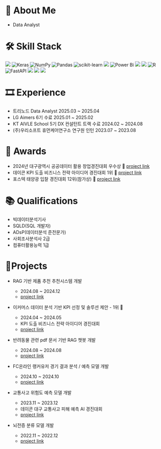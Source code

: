 # 📌 About Me 
- Data Analyst


# 🛠 Skill Stack
<img src="https://img.shields.io/badge/python-3776AB?style=for-the-badge&logo=python&logoColor=white"> ![Keras](https://img.shields.io/badge/Keras-%23D00000.svg?style=for-the-badge&logo=Keras&logoColor=white) ![NumPy](https://img.shields.io/badge/numpy-%23013243.svg?style=for-the-badge&logo=numpy&logoColor=white) ![Pandas](https://img.shields.io/badge/pandas-%23150458.svg?style=for-the-badge&logo=pandas&logoColor=white) ![scikit-learn](https://img.shields.io/badge/scikit--learn-%23F7931E.svg?style=for-the-badge&logo=scikit-learn&logoColor=white) <img src="https://img.shields.io/badge/Pytorch-EE4C2C?style=for-the-badge&logo=Pytorch&logoColor=white">  ![Power Bi](https://img.shields.io/badge/power_bi-F2C811?style=for-the-badge&logo=powerbi&logoColor=black) <img src="https://img.shields.io/badge/SQLite-003B57?style=for-the-badge&logo=SQLite&logoColor=white"> <img src="https://img.shields.io/badge/MySQL-4479A1?style=for-the-badge&logo=MySQL&logoColor=white"> ![R](https://img.shields.io/badge/r-%23276DC3.svg?style=for-the-badge&logo=r&logoColor=white) ![FastAPI](https://img.shields.io/badge/FastAPI-005571?style=for-the-badge&logo=fastapi) <img src="https://img.shields.io/badge/Spss-0A9EDC?style=for-the-badge&logo=Spss&logoColor=white"> <img src="https://img.shields.io/badge/SAS-8CAAE6?style=for-the-badge&logo=SAS&logoColor=white"> <img src="https://img.shields.io/badge/LangChain-1C3C3C?style=for-the-badge&logo=langchain&logoColor=white">


# 🎞 Experience
- 트리노드 Data Analyst 2025.03 ~ 2025.04
- LG Aimers 6기 수료 2025.01 ~ 2025.02
- KT AIVLE School 5기 DX 컨설턴트 트랙 수료 2024.02 ~ 2024.08
- (주)우리소프트 휴먼케어연구소 연구원 인턴 2023.07 ~ 2023.08


# 🎊 Awards
- 2024년 대구광역시 공공데이터 활용 창업경진대회 우수상 🏅 [project link](https://github.com/seung-bin99/Competition-project/tree/main/2024%20%EB%8C%80%EA%B5%AC%EA%B4%91%EC%97%AD%EC%8B%9C%20%EA%B3%B5%EA%B3%B5%EB%8D%B0%EC%9D%B4%ED%84%B0%20%ED%99%9C%EC%9A%A9%20%EC%B0%BD%EC%97%85%EA%B2%BD%EC%A7%84%EB%8C%80%ED%9A%8C%20(%EC%95%84%EC%9D%B4%EB%94%94%EC%96%B4%20%EA%B8%B0%ED%9A%8D))
- 데이콘 KPI 도출 비즈니스 전략 아이디어 경진대회 1위 🏅 [project link](https://github.com/seung-bin99/Competition-project/tree/main/KPI%20%EB%8F%84%EC%B6%9C%20%EB%B9%84%EC%A6%88%EB%8B%88%EC%8A%A4%20%EC%A0%84%EB%9E%B5%EC%95%84%EC%9D%B4%EB%94%94%EC%96%B4%20%EA%B2%BD%EC%A7%84%EB%8C%80%ED%9A%8C)
- 포스텍 태양광 입찰 경진대회 12위(참가상) 🏅 [project link](https://github.com/seung-bin99/Competition-project/tree/main/2023%C2%A0POSTECH%20X%20DERShare%C2%A0OIBC%20%ED%83%9C%EC%96%91%EA%B4%91%20%EB%B0%9C%EC%A0%84%20%EC%9E%85%EC%B0%B0%20%EA%B2%BD%EC%A7%84%EB%8C%80%ED%9A%8C)


# 📚 Qualifications
- 빅데이터분석기사
- SQLD(SQL 개발자)
- ADsP(데이터분석 준전문가)
- 사회조사분석사 2급
- 컴퓨터활용능력 1급


# 📌Projects
- RAG 기반 제품 추천 추천시스템 개발
  * 2024.08 ~ 2024.12
  * [project link](https://github.com/seung-bin99/RAG-Product-Recommendation-system)

- 이커머스 데이터 분석 기반 KPI 선정 및 솔루션 제안 - 1위 🏅
  * 2024.04 ~ 2024.05
  * KPI 도출 비즈니스 전략 아이디어 경진대회
  * [project link](https://github.com/seung-bin99/Competition-project/tree/main/KPI%20%EB%8F%84%EC%B6%9C%20%EB%B9%84%EC%A6%88%EB%8B%88%EC%8A%A4%20%EC%A0%84%EB%9E%B5%EC%95%84%EC%9D%B4%EB%94%94%EC%96%B4%20%EA%B2%BD%EC%A7%84%EB%8C%80%ED%9A%8C)

- 반려동물 관련 pdf 문서 기반 RAG 챗봇 개발
  * 2024.08 ~ 2024.08
  * [project link](https://github.com/seung-bin99/RAG-Project)

- FC온라인 랭커유저 경기 결과 분석 / 예측 모델 개발
  * 2024.10 ~ 2024.10
  * [project link](https://github.com/seung-bin99/Game-data/tree/main/Nexon%20FC%20Online%20Ranker%20match%20result)

- 교통사고 위험도 예측 모델 개발
  * 2023.11 ~ 2023.12
  * 데이콘 대구 교통사고 피해 예측 AI 경진대회
  * [project link](https://github.com/seung-bin99/Competition-project/tree/main/%EB%8D%B0%EC%9D%B4%EC%BD%98%20%EA%B5%90%ED%86%B5%EC%82%AC%EA%B3%A0%EC%9C%84%ED%97%98%EB%8F%84%20%EC%98%88%EC%B8%A1%20ai%20%EA%B2%BD%EC%A7%84%EB%8C%80%ED%9A%8C)

- 뇌전증 분류 모델 개발
  * 2022.11 ~ 2022.12
  * [project link](https://github.com/seung-bin99/Pharma-Data-Project/tree/main/%EB%87%8C%EC%A0%84%EC%A6%9D%20%ED%94%84%EB%A1%9C%EC%A0%9D%ED%8A%B8)
